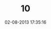 ---
layout: post
title:  "10"
date: 02-08-2013 17:35:16
categories: jekyll update
language: 'en'
image: 010.png
---